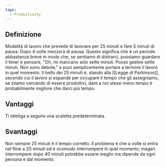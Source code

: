 ```yaml
---
tags:
  - Productivity
---
```

## Definizione
Modalità di lavoro che prevede di lavorare per 25 minuti e fare 5 minuti di pausa. Dopo 4 volte mezzora di pausa.
Questo significa che è un periodo abbastanza breve in modo che, se sentiamo di distrarci, possiamo guardare il timer e pensare, "Oh, mi mancano solo sette minuti. Posso gestire sette minuti. Non sono debole," e puoi semplicemente portare a termine il lavoro in quel momento.
Il bello dei 25 minuti è, stando alla [[Legge di Parkinson]], secondo cui il lavoro si espande per occupare il tempo che gli assegniamo, se stiamo cercando di essere produttivi, dare a noi stessi meno tempo è probabilmente migliore che darci più tempo.
## Vantaggi
Ti obbliga a seguire una scaletta predeterminata.
## Svantaggi
Non sempre 25 minuti è il tempo corretto.
Il problema è che a volte si entra nel flow a 20 minuti ed è scomodo interrompere in quel momento; magari interrompere dopo 40 minuti potrebbe essere meglio ma dipende da ogni persona e dal momento.